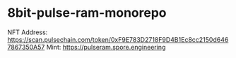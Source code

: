 # 8bit-pulse-ram-monorepo

NFT Address: https://scan.pulsechain.com/token/0xF9E783D2718F9D4B1Ec8cc2150d6467867350A57
Mint: https://pulseram.spore.engineering
